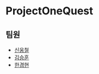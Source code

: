 
# ProjectOneQuest

## 팀원

- [신웅철](https://github.com/woongcheol)
- [김승훈](https://github.com/kim-seung-hun)
- [한경현](https://github.com/kyunghyunHan)
